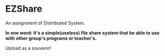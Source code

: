# EZShare
An assignment of Distributed System. 

**In one word: It's a simple(useless) file share system that be able to use with other group's programs or teacher's.**

Upload as a souvenir!
